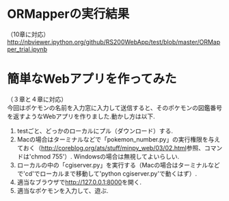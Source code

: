# ORMapperの実行結果
（10章に対応）
http://nbviewer.ipython.org/github/RS200WebApp/test/blob/master/ORMapper_trial.ipynb

# 簡単なWebアプリを作ってみた  
（３章と４章に対応）  
今回はポケモンの名前を入力窓に入力して送信すると、そのポケモンの図鑑番号を返すようなWebアプリを作りました.動かし方は以下.  
1. testごと、どっかのローカルにプル（ダウンロード）する.  
2. Macの場合はターミナルなどで「pokemon_number.py」の実行権限を与えておく（<http://coreblog.org/ats/stuff/minpy_web/03/02.html>参照、コマンドは'chmod 755'）. Windowsの場合は無視してよいらしい.
3. ローカルの中の「cgiserver.py」を実行する（Macの場合はターミナルなどで'cd'でローカルまで移動して'python cgiserver.py'で動くはず）.
4. 適当なブラウザで<http://127.0.0.1:8000>を開く.
5. 適当なポケモンを入力して、遊ぶ.